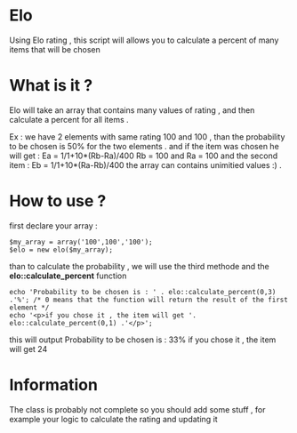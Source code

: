 Elo
===

Using Elo rating , this script will allows you to calculate a percent of many items that will be  chosen

What is it ?
===
Elo will take an array that contains many values of rating , and then calculate a percent for all items .

Ex : 
we have 2 elements with same rating 100 and 100 , than the probability to be chosen is 50% for the two elements .
and if the item was chosen he will get : Ea = 1/1+10*(Rb-Ra)/400
Rb = 100 and Ra = 100
and the second item : Eb = 1/1+10*(Ra-Rb)/400
the array can contains unimitied values :) .

How to use ?
===
first declare your array :

    $my_array = array('100',100','100');
    $elo = new elo($my_array);
  
than to calculate the probability , we will use the third methode and the <b>elo::calculate_percent</b> function

    echo 'Probability to be chosen is : ' . elo::calculate_percent(0,3) .'%'; /* 0 means that the function will return the result of the first element */
    echo '<p>if you chose it , the item will get '. elo::calculate_percent(0,1) .'</p>';
    
this will output
    Probability to be chosen is : 33%
    if you chose it , the item will get 24
    
Information
===
The class is probably not complete so you should add some stuff , for example your logic to calculate the rating and updating it
